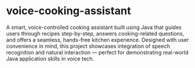 # voice-cooking-assistant

A smart, voice-controlled cooking assistant built using Java that guides users through recipes step-by-step, answers cooking-related questions, and offers a seamless, hands-free kitchen experience. Designed with user convenience in mind, this project showcases integration of speech recognition and natural interaction — perfect for demonstrating real-world Java application skills in voice tech.
